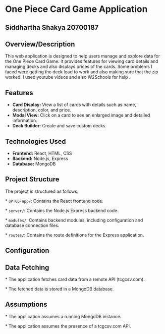 # One Piece Card Game Application
## Siddhartha Shakya 20700187
## Overview/Description

This web application is designed to help users manage and explore data for the One Piece Card Game. It provides features for viewing card details and managing decks and also displays prices of the cards. Some problems I faced were getting the deck load to work and also making sure that the zip worked. I used youtube videos and also W2Schools for help .



## Features

* **Card Display:** View a list of cards with details such as name, description, color, and price.
* **Modal View:** Click on a card to see an enlarged image and detailed information.
* **Deck Builder:** Create and save custom decks.


## Technologies Used

* **Frontend:** React, HTML, CSS
* **Backend:** Node.js, Express
* **Database:** MongoDB


## Project Structure

The project is structured as follows:

\* `OPTCG-app/`: Contains the React frontend code.

\* `server/`: Contains the Node.js Express backend code.

\* `modules/`: Contains backend modules, including configuration and database connection files.

\* `routes/`: Contains the route definitions for the Express application.



## Configuration



## Data Fetching

\* The application fetches card data from a remote API (tcgcsv.com).

\* The fetched data is stored in a MongoDB database.

## Assumptions

\* The application assumes a running MongoDB instance.

\* The application assumes the presence of a  tcgcsv.com API.
